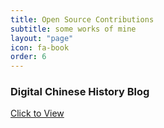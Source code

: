 ```yaml
---
title: Open Source Contributions
subtitle: some works of mine
layout: "page"
icon: fa-book
order: 6
---
```


### **Digital Chinese History Blog**

<a href='https://pinkychow1010.github.io/digital-chinese-history-blog/' class="button scrolly">Click to View</a>

